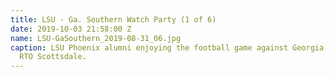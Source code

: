```yaml
---
title: LSU - Ga. Southern Watch Party (1 of 6)
date: 2019-10-03 21:58:00 Z
name: LSU-GaSouthern_2019-08-31_06.jpg
caption: LSU Phoenix alumni enjoying the football game against Georgia Southern at
  RTO Scottsdale.
---
```


